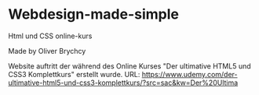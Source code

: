 # Webdesign-made-simple
Html und CSS online-kurs

Made by Oliver Brychcy

Website auftritt der während des Online Kurses "Der ultimative HTML5 und CSS3 Komplettkurs" erstellt wurde.
URL: https://www.udemy.com/der-ultimative-html5-und-css3-komplettkurs/?src=sac&kw=Der%20Ultima
